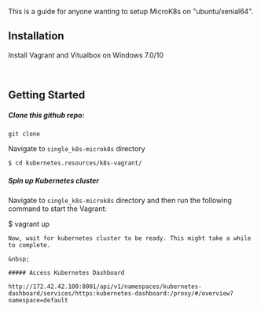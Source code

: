 
This is a guide for anyone wanting to setup MicroK8s on "ubuntu/xenial64".

Installation
--

Install Vagrant and Vitualbox on Windows 7.0/10

&nbsp;

Getting Started
--

##### Clone this github repo:
```
git clone 
```

Navigate to ```single_k8s-microk8s``` directory
```
$ cd kubernetes.resources/k8s-vagrant/
```

##### Spin up Kubernetes cluster

Navigate to ```single_k8s-microk8s``` directory and then run the following command to start the Vagrant:

$ vagrant up
```
Now, wait for kubernetes cluster to be ready. This might take a while to complete.

&nbsp;

##### Access Kubernetes Dashboard

http://172.42.42.100:8001/api/v1/namespaces/kubernetes-dashboard/services/https:kubernetes-dashboard:/proxy/#/overview?namespace=default
